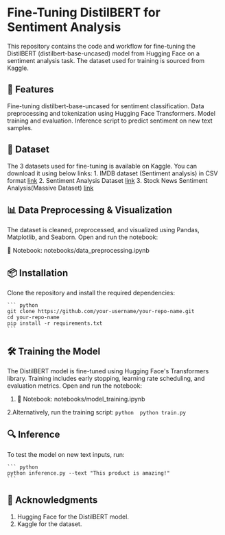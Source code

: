 # Fine-Tuning DistilBERT for Sentiment Analysis

This repository contains the code and workflow for fine-tuning the DistilBERT (distilbert-base-uncased) model from Hugging Face on a sentiment analysis task. The dataset used for training is sourced from Kaggle.

## 🚀 Features
Fine-tuning distilbert-base-uncased for sentiment classification.
Data preprocessing and tokenization using Hugging Face Transformers.
Model training and evaluation.
Inference script to predict sentiment on new text samples.

## 📂 Dataset
The 3 datasets used for fine-tuning is available on Kaggle. You can download it using below links:
    1. IMDB dataset (Sentiment analysis) in CSV format [link](https://www.kaggle.com/datasets/columbine/imdb-dataset-sentiment-analysis-in-csv-format?select=Test.csv)
    2. Sentiment Analysis Dataset [link](https://www.kaggle.com/datasets/abhi8923shriv/sentiment-analysis-dataset?select=train.csv)
    3. Stock News Sentiment Analysis(Massive Dataset) [link](https://www.kaggle.com/datasets/avisheksood/stock-news-sentiment-analysismassive-dataset)


## 📊 Data Preprocessing & Visualization
The dataset is cleaned, preprocessed, and visualized using Pandas, Matplotlib, and Seaborn. Open and run the notebook:
 

📜 Notebook: notebooks/data_preprocessing.ipynb

## 📦 Installation
Clone the repository and install the required dependencies:

    ``` python 
    git clone https://github.com/your-username/your-repo-name.git
    cd your-repo-name
    pip install -r requirements.txt
    ```
## 🛠 Training the Model
The DistilBERT model is fine-tuned using Hugging Face's Transformers library. Training includes early stopping, learning rate scheduling, and evaluation metrics. Open and run the notebook:

1. 📜 Notebook: notebooks/model_training.ipynb

2.Alternatively, run the training script:
    ``` python 
    python train.py
    ```
## 🔍 Inference
To test the model on new text inputs, run:

    ``` python 
    python inference.py --text "This product is amazing!"
    ```

## 📄 Acknowledgments

1. Hugging Face for the DistilBERT model.
2. Kaggle for the dataset.
